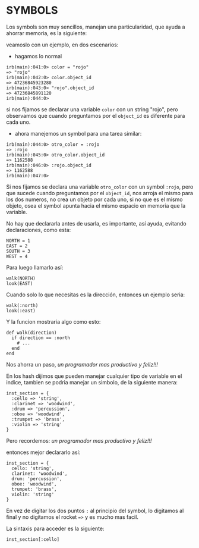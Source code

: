 # SYMBOLS


Los symbols son muy sencillos, manejan una particularidad, que ayuda a ahorrar memoria, es la siguiente:

veamoslo con un ejemplo, en dos escenarios:

* hagamos lo normal

```
irb(main):041:0> color = "rojo"
=> "rojo"
irb(main):042:0> color.object_id
=> 47236845923280
irb(main):043:0> "rojo".object_id
=> 47236845891120
irb(main):044:0>
```
si nos fijamos se declarar una variable `color` con un string "rojo", pero observamos que cuando preguntamos por el `object_id` es diferente para cada uno.

* ahora manejemos un symbol para una tarea similar:

```
irb(main):044:0> otro_color = :rojo
=> :rojo
irb(main):045:0> otro_color.object_id
=> 1162588
irb(main):046:0> :rojo.object_id
=> 1162588
irb(main):047:0>
```
Si nos fijamos se declara una variable `otro_color` con un symbol `:rojo`, pero que sucede cuando preguntamos por el `object_id`, nos arroja el mismo para los dos numeros, no crea un objeto por cada uno, si no que es el mismo objeto, osea el symbol apunta hacia el mismo espacio en memoria que la variable.

No hay que declararla antes de usarla, es importante, así ayuda, evitando declaraciones, como esta:

```
NORTH = 1
EAST = 2
SOUTH = 3
WEST = 4
```
Para luego llamarlo así:

```
walk(NORTH)
look(EAST)
```
Cuando solo lo que necesitas es la dirección, entonces un ejemplo seria:

```
walk(:north)
look(:east)
```

Y la funcion mostraria algo como esto:

```
def walk(direction)
  if direction == :north
    # ...
  end
end
```

Nos ahorra un paso, *un programador mas productivo y feliz!!!*



En los hash dijimos que pueden manejar cualquier tipo de variable en el indice, tambien se podria manejar un simbolo, de la siguiente manera:

```
inst_section = {
  :cello => 'string',
  :clarinet => 'woodwind',
  :drum => 'percussion',
  :oboe => 'woodwind',
  :trumpet => 'brass',
  :violin => 'string'
}
```

Pero recordemos: *un programador mas productivo y feliz!!!*

entonces mejor declararlo así:

```
inst_section = {
  cello: 'string',
  clarinet: 'woodwind',
  drum: 'percussion',
  oboe: 'woodwind',
  trumpet: 'brass',
  violin: 'string'
}
```

En vez de digitar los dos puntos `:` al principio del symbol, lo digitamos al final y no digitamos el rocket `=>` y es mucho mas facil.

La sintaxis para acceder es la siguiente:

```
inst_section[:cello]
```
